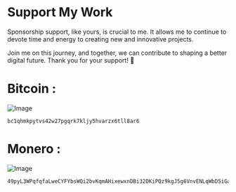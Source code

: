# Support My Work

Sponsorship support, like yours, is crucial to me. It allows me to continue to devote time and energy to creating new and innovative projects.

Join me on this journey, and together, we can contribute to shaping a better digital future. Thank you for your support! 🚀

# Bitcoin :
![Image](images/bitcoin.png)  
```
bc1qhmkpytvs42w27pgqrk7kljy5hvarzx6tll8ar6
```

# Monero :
![Image](images/monero.png)  
```
49pyL3WPqfqfaLweCYFYbsWQi2bvKqmAHixewxnDBi32DKiPQz9kgJ5g6VnvENLqWbD5iGasQQvG7GVVg6B3HYu5Gqx4JSn
```
